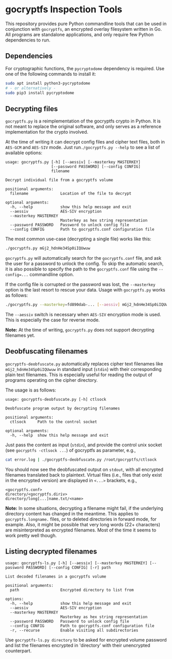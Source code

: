 gocryptfs Inspection Tools
==========================

This repository provides pure Python commandline tools that can be used in
conjunction with `gocryptfs`, an encrypted overlay filesystem written in Go.
All programs are standalone applications, and only require few Python
dependencies to run.

## Dependencies

For cryptographic functions, the `pycryptodome` dependency is required. Use
one of the following commands to install it:

```bash
sudo apt install python3-pycryptodome
# - or alternatively -
sudo pip3 install pycryptodome
```

## Decrypting files

`gocryptfs.py` is a reimplementation of the gocryptfs crypto in Python. It is
not meant to replace the original software, and only serves as a reference
implementation for the crypto involved.

At the time of writing it can decrypt config files and cipher text files, both
in `AES-GCM` and `AES-SIV` mode. Just run`./gocryptfs.py --help` to see a list
of available options:

```
usage: gocryptfs.py [-h] [--aessiv] [--masterkey MASTERKEY]
                    [--password PASSWORD] [--config CONFIG]
                    filename

Decrypt individual file from a gocryptfs volume

positional arguments:
  filename              Location of the file to decrypt

optional arguments:
  -h, --help            show this help message and exit
  --aessiv              AES-SIV encryption
  --masterkey MASTERKEY
                        Masterkey as hex string representation
  --password PASSWORD   Password to unlock config file
  --config CONFIG       Path to gocryptfs.conf configuration file
```

The most common use-case (decrypting a single file) works like this:

```bash
./gocryptfs.py mGj2_hdnHe34Sp0iIQUwuw
```

`gocryptfs.py` will automatically search for the `gocryptfs.conf` file, and
ask the user for a password to unlock the config. To skip the automatic
search, it is also possible to specify the path to the `gocryptfs.conf` file
using the `--config=...` commandline option.

If the config file is corrupted or the password was lost, the `--masterkey`
option is the last resort to rescue your data. Usage with `gocryptfs.py`
works as follows:

```bash
./gocryptfs.py --masterkey=fd890dab-... [--aessiv] mGj2_hdnHe34Sp0iIQUwuw
```

The `--aessiv` switch is necessary when `AES-SIV` encryption mode is used.
This is especially the case for reverse mode.

**Note:** At the time of writing, `gocryptfs.py` does not support
decrypting filenames yet.

## Deobfuscating filenames

`gocryptfs-deobfuscate.py` automatically replaces cipher text filenames like
`mGj2_hdnHe34Sp0iIQUwuw` in standard input (`stdin`) with their corresponding
plain text filenames. This is especially useful for reading the output of
programs operating on the cipher directory.

The usage is as follows:

```
usage: gocryptfs-deobfuscate.py [-h] ctlsock

Deobfuscate program output by decrypting filenames

positional arguments:
  ctlsock     Path to the control socket

optional arguments:
  -h, --help  show this help message and exit
```

Just pass the content as input (`stdin`), and provide the control unix socket
(see `gocryptfs -ctlsock ...`) of gocryptfs as parameter, e.g.,

```bash
cat error.log | ./gocryptfs-deobfuscate.py /root/gocryptfs/ctlsock
```

You should now see the deobfuscated output on `stdout`, with all encrypted
filenames translated back to plaintext. Virtual files (i.e., files that only
exist in the encrypted version) are displayed in `<...>` brackets, e.g.,

```
<gocryptfs.conf>
directory/<gocryptfs.diriv>
directory/long[...]name.txt/<name>
```

**Note:** In some situations, decrypting a filename might fail, if the
underlying directory content has changed in the meantime. This applies to
`gocryptfs.longname.` files, or to deleted directories in forward mode, for
example. Also, it might be possible that very long words (22+ characters) are
misinterpreted as encrypted filenames. Most of the time it seems to work pretty
well though.

## Listing decrypted filenames

```
usage: gocryptfs-ls.py [-h] [--aessiv] [--masterkey MASTERKEY] [--password PASSWORD] [--config CONFIG] [-r] path

List decoded filenames in a gocryptfs volume

positional arguments:
  path                  Encrypted directory to list from

options:
  -h, --help            show this help message and exit
  --aessiv              AES-SIV encryption
  --masterkey MASTERKEY
                        Masterkey as hex string representation
  --password PASSWORD   Password to unlock config file
  --config CONFIG       Path to gocryptfs.conf configuration file
  -r, --recurse         Enable visiting all subdirectories
```

Use `gocryptfs-ls.py directory` to be asked for encrypted volume password and list the filenames encrypted in 'directory' with their unencrypted counterpart.
